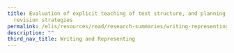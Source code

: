 ```yaml
---
title: Evaluation of explicit teaching of text structure, and planning and
  revision strategies
permalink: /elis/resources/read/research-summaries/writing-representing/evaluation-of-teaching-and-strategies/
description: ""
third_nav_title: Writing and Representing
---
```

